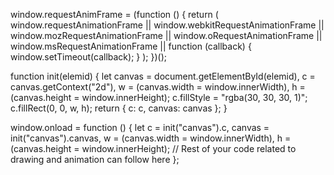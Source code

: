 window.requestAnimFrame = (function () {
    return (
        window.requestAnimationFrame ||
        window.webkitRequestAnimationFrame ||
        window.mozRequestAnimationFrame ||
        window.oRequestAnimationFrame ||
        window.msRequestAnimationFrame ||
        function (callback) {
            window.setTimeout(callback);
        }
    );
})();

function init(elemid) {
    let canvas = document.getElementById(elemid),
        c = canvas.getContext("2d"),
        w = (canvas.width = window.innerWidth),
        h = (canvas.height = window.innerHeight);
    c.fillStyle = "rgba(30, 30, 30, 1)";
    c.fillRect(0, 0, w, h);
    return { c: c, canvas: canvas };
}

window.onload = function () {
    let c = init("canvas").c,
        canvas = init("canvas").canvas,
        w = (canvas.width = window.innerWidth),
        h = (canvas.height = window.innerHeight);
    // Rest of your code related to drawing and animation can follow here
};
